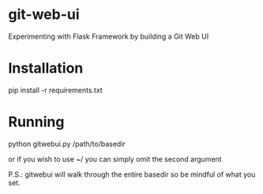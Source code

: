 git-web-ui
==========

Experimenting with Flask Framework by building a Git Web UI

Installation
============

pip install -r requirements.txt

Running
=======

python gitwebui.py /path/to/basedir

or if you wish to use ~/ you can simply omit the second argument

P.S.: gitwebui will walk through the entire basedir so be mindful of what you set.
